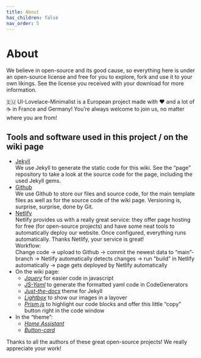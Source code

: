 ```yaml
---
title: About
has_children: false
nav_order: 5
---
```

# [](#about)About

We believe in open-source and its good cause, so everything here is under an open-source license and free for you to explore, fork and use it to your own likings. See the license you received with your download for more information.

🇪🇺 UI-Lovelace-Minimalist is a European project made with ❤️ and a lot of ☕ in France and Germany! You’re always welcome to join us, no matter where you are from!

## [](#tools-and-software-used-in-this-project--on-the-wiki-page)Tools and software used in this project / on the wiki page

*   [Jekyll](https://jekyllrb.com/)  
    We use Jekyll to generate the static code for this wiki. See the “page” repository to take a look at the source code for the page, including the used Jekyll gems.
*   [Github](https://github.com)  
    We use Github to store our files and source code, for the main template files as well as for the source code of the wiki page. Versioning is, surprise, surprise, done by Git.
*   [Netlify](https://www.netlify.com/)  
    Netlify provides us with a really great service: they offer page hosting for free (for open-source projects) and have some neat tools to automatically deploy our website. Once configured, everything runs automatically. Thanks Netlify, your service is great!  
    Workflow:  
    Change code -> upload to Github -> commit the newest data to “main”-branch -> Netlify automatically detects changes -> run “build” in Netlify automatically -> page gets deployed by Netlify automatically
*   On the wiki page:
    *   _[Jquery](https://jquery.com/)_ for easier code in javascript
    *   _[JS-Yaml](https://github.com/nodeca/js-yaml)_ to generate the formatted yaml code in CodeGenerators
    *   _[Just-the-docs](https://github.com/pmarsceill/just-the-docs)_ theme for Jekyll
    *   _[Lightbox](https://lokeshdhakar.com/projects/lightbox2/)_ to show our images in a layover
    *   _[Prism.js](https://prismjs.com/)_ to highlight our code blocks and offer this little “copy” button right in the code window
*   In the “theme”:
    *   _[Home Assistant](https://www.home-assistant.io/)_
    *   _[Button-card](https://github.com/custom-cards/button-card)_

Thanks to all the authors of these great open-source projects! We really appreciate your work!